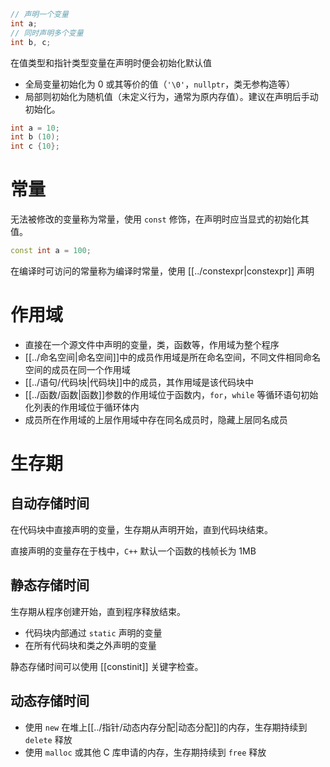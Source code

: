 ```cpp
// 声明一个变量
int a;
// 同时声明多个变量
int b, c;
```

在值类型和指针类型变量在声明时便会初始化默认值
- 全局变量初始化为 0 或其等价的值（`'\0'`，`nullptr`，类无参构造等）
- 局部则初始化为随机值（未定义行为，通常为原内存值）。建议在声明后手动初始化。

```cpp
int a = 10;
int b (10);
int c {10};
```
# 常量

无法被修改的变量称为常量，使用 `const` 修饰，在声明时应当显式的初始化其值。

```cpp
const int a = 100;
```

在编译时可访问的常量称为编译时常量，使用 [[../constexpr|constexpr]] 声明
# 作用域

- 直接在一个源文件中声明的变量，类，函数等，作用域为整个程序
- [[../命名空间|命名空间]]中的成员作用域是所在命名空间，不同文件相同命名空间的成员在同一个作用域
- [[../语句/代码块|代码块]]中的成员，其作用域是该代码块中
- [[../函数/函数|函数]]参数的作用域位于函数内，`for`，`while` 等循环语句初始化列表的作用域位于循环体内
- 成员所在作用域的上层作用域中存在同名成员时，隐藏上层同名成员
# 生存期
## 自动存储时间

在代码块中直接声明的变量，生存期从声明开始，直到代码块结束。

直接声明的变量存在于栈中，`C++` 默认一个函数的栈帧长为 1MB
## 静态存储时间

生存期从程序创建开始，直到程序释放结束。
- 代码块内部通过 `static` 声明的变量
- 在所有代码块和类之外声明的变量

静态存储时间可以使用 [[constinit]] 关键字检查。
## 动态存储时间

- 使用 `new` 在堆上[[../指针/动态内存分配|动态分配]]的内存，生存期持续到 `delete` 释放
- 使用 `malloc` 或其他 C 库申请的内存，生存期持续到 `free` 释放
